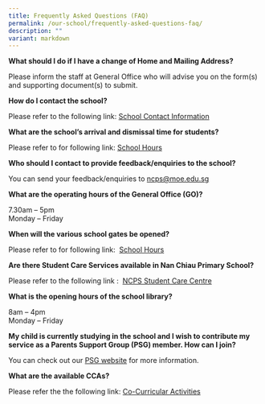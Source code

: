 ```yaml
---
title: Frequently Asked Questions (FAQ)
permalink: /our-school/frequently-asked-questions-faq/
description: ""
variant: markdown
---
```

**What should I do if I have a change of Home and Mailing Address?**

Please inform the staff at General Office who will advise you on the form(s) and supporting document(s) to submit.

**How do I contact the school?**

Please refer to the following link:&nbsp;<a target="\_blank" href="/our-school/school-contact-information/">School Contact Information</a>

**What are the school’s arrival and dismissal time for students?**

Please refer to for following link:&nbsp;<a target="\_blank" href="/our-school/school-hours/">School Hours</a>


**Who should I contact to provide feedback/enquiries to the school?**

You can send your feedback/enquiries to&nbsp;[ncps@moe.edu.sg](mailto:ncps@moe.edu.sg)

**What are the operating hours of the General Office (GO)?**

7.30am – 5pm  
Monday – Friday

**When will the various school gates be opened?**

Please refer to for following link:&nbsp;&nbsp;<a target="\_blank" href="/our-school/school-hours/">School Hours</a>

**Are there Student Care Services available in Nan Chiau Primary School?**

Please refer to the following link :&nbsp;&nbsp;<a target="\_blank" href="/our-school/nan-chiau-student-care-centre/">NCPS Student Care Centre</a>


**What is the opening hours of the school library?**

8am – 4pm  
Monday – Friday

**My child is currently studying in the school and I wish to contribute my service as a Parents Support Group (PSG) member. How can I join?**

You can check out our <a target="\_blank" href="/partners/permalink/">PSG website</a>
 for more information.  


**What are the available CCAs?**

Please refer the the following link:&nbsp;<a target="\_blank" href="/cca-schedule/">Co-Curricular Activities</a>